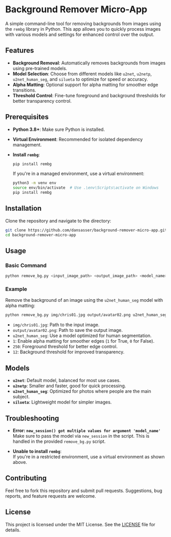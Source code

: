 
# Background Remover Micro-App

A simple command-line tool for removing backgrounds from images using the `rembg` library in Python. This app allows you to quickly process images with various models and settings for enhanced control over the output.

## Features

- **Background Removal**: Automatically removes backgrounds from images using pre-trained models.
- **Model Selection**: Choose from different models like `u2net`, `u2netp`, `u2net_human_seg`, and `silueta` to optimize for speed or accuracy.
- **Alpha Matting**: Optional support for alpha matting for smoother edge transitions.
- **Threshold Control**: Fine-tune foreground and background thresholds for better transparency control.

## Prerequisites

- **Python 3.8+**: Make sure Python is installed.
- **Virtual Environment**: Recommended for isolated dependency management.
- **Install `rembg`**:
  
  ```bash
  pip install rembg
  ```

  If you're in a managed environment, use a virtual environment:

  ```bash
  python3 -m venv env
  source env/bin/activate  # Use .\env\Scripts\activate on Windows
  pip install rembg
  ```

## Installation

Clone the repository and navigate to the directory:

```bash
git clone https://github.com/dansasser/background-remover-micro-app.git
cd background-remover-micro-app
```

## Usage

### Basic Command

```bash
python remove_bg.py <input_image_path> <output_image_path> <model_name> [alpha_matting] [foreground_threshold] [background_threshold]
```

### Example

Remove the background of an image using the `u2net_human_seg` model with alpha matting:

```bash
python remove_bg.py img/chris01.jpg output/avatar02.png u2net_human_seg 1 250 12
```

- `img/chris01.jpg`: Path to the input image.
- `output/avatar02.png`: Path to save the output image.
- `u2net_human_seg`: Use a model optimized for human segmentation.
- `1`: Enable alpha matting for smoother edges (`1` for True, `0` for False).
- `250`: Foreground threshold for better edge control.
- `12`: Background threshold for improved transparency.

## Models

- **`u2net`**: Default model, balanced for most use cases.
- **`u2netp`**: Smaller and faster, good for quick processing.
- **`u2net_human_seg`**: Optimized for photos where people are the main subject.
- **`silueta`**: Lightweight model for simpler images.

## Troubleshooting

- **Error: `new_session() got multiple values for argument 'model_name'`**  
  Make sure to pass the model via `new_session` in the script. This is handled in the provided `remove_bg.py` script.

- **Unable to install `rembg`**:  
  If you're in a restricted environment, use a virtual environment as shown above.

## Contributing

Feel free to fork this repository and submit pull requests. Suggestions, bug reports, and feature requests are welcome.

## License

This project is licensed under the MIT License. See the [LICENSE](LICENSE) file for details.

